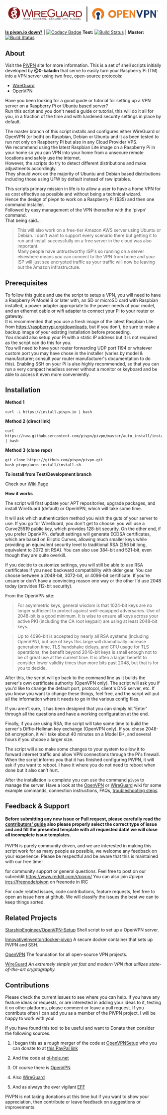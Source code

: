 ![WireGuard + OpenVPN logo](logos.jpg)

**[Is pivpn.io down?](https://stats.uptimerobot.com/8X64yTjrJO)** |
[![Codacy Badge](https://api.codacy.com/project/badge/Grade/452112df3c2c435d93aacc113f546eae)](https://app.codacy.com/gh/pivpn/pivpn?utm_source=github.com&utm_medium=referral&utm_content=pivpn/pivpn&utm_campaign=Badge_Grade_Settings)
**Test:** [![Build Status](https://travis-ci.com/pivpn/pivpn.svg?branch=test)](https://travis-ci.com/pivpn/pivpn) |
**Master:** [![Build Status](https://travis-ci.com/pivpn/pivpn.svg?branch=master)](https://travis-ci.com/pivpn/pivpn)

About
-----

Visit the [PiVPN](https://pivpn.io) site for more information.
This is a set of shell scripts initially developed by **@0-kaladin** that serve to easily turn your Raspberry Pi (TM)
into a VPN server using two free, open-source protocols:
  * [WireGuard](https://www.wireguard.com/)
  * [OpenVPN](https://openvpn.net)

Have you been looking for a good guide or tutorial for setting up a VPN server on a Raspberry Pi or Ubuntu based server?  
Run this script and you don't need a guide or tutorial, this will do it all for you, in a fraction of the time and with hardened security settings in place by default.  

The master branch of this script installs and configures either WireGuard or OpenVPN (or both) on Raspbian, Debian or Ubuntu and it as been tested to run not only on Raspberry Pi but also in any Cloud Provider VPS.  
We recommend using the latest Raspbian Lite image on a Raspberry Pi in your home so you can VPN into your home from a unsecure remote locations and safely use the internet.  
However, the scripts do try to detect different distributions and make adjustments accordingly.  
They should work on the majority of Ubuntu and Debian based distributions including those using UFW by default instead of raw iptables.  

This scripts primary mission in life is to allow a user to have a home VPN for as cost effective as possible and without being a technical wizard.  
Hence the design of pivpn to work on a Raspberry Pi ($35) and then one command installer.  
Followed by easy management of the VPN thereafter with the 'pivpn' command.  
That being said...

> This will also work on a free-tier Amazon AWS server using Ubuntu or Debian.  I don't want to support every scenario there but getting it to run and install successfully on a free server in the cloud was also important.  
Many people have untrustworthy ISP's so running on a server elsewhere means you can connect to the VPN from home and your ISP will just see encrypted traffic as your traffic will now be leaving out the Amazon infrastructure.

Prerequisites
-------------

To follow this guide and use the script to setup a VPN, you will need to have
a Raspberry Pi Model B or later with, an SD or microSD card with Raspbian installed,
a power adapter appropriate to the power needs of your model, and an ethernet cable or wifi
adapter to connect your Pi to your router or gateway.  
It is recommended that you use a fresh image of the latest Raspbian Lite from
https://raspberrypi.org/downloads, but if you don't, be sure to make a backup
image of your existing installation before proceeding.  
You should also setup your Pi with a static IP address
but it is not required as the script can do this for you.  
You will need to have your router forwarding UDP port 1194 or whatever custom
port you may have chose in the installer
(varies by model & manufacturer; consult your router manufacturer's documentation to do this).
Enabling SSH on your Pi is also highly recommended, so that you can run a very
compact headless server without a monitor or keyboard and be able to access it
even more conveniently.


Installation
-----------------

**Method 1**
```Shell
curl -L https://install.pivpn.io | bash
```

**Method 2 (direct link)**
```Shell
curl https://raw.githubusercontent.com/pivpn/pivpn/master/auto_install/install.sh | bash
```

**Method 3 (clone repo)**
```Shell
git clone https://github.com/pivpn/pivpn.git
bash pivpn/auto_install/install.sh
```

**To install from Test/Development branch**

Check our [Wiki Page](https://github.com/pivpn/pivpn/wiki#testing)

**How it works**

The script will first update your APT repositories, upgrade packages, and install WireGuard (default) or OpenVPN, which will take some time.

It will ask which authentication method you wish the guts of your server to use. If you go for WireGuard, you don't get to choose: you will use a Curve25519 public key, which provides 128-bit security. On the other end, if you prefer OpenVPN, default settings will generate ECDSA certificates, which are based on Elliptic Curves, allowing much smaller keys while providing an equivalent security level to traditional RSA (256 bit long, equivalent to 3072 bit RSA). You can also use 384-bit and 521-bit, even though they are quite overkill.

If you decide to customize settings, you will still be able to use RSA certificates if you need backward compatibility with older gear. You can choose between a 2048-bit, 3072-bit, or 4096-bit certificate. If you're unsure or don't have a convincing reason one way or the other I'd use 2048 today (provides 112-bit security).

From the OpenVPN site:

> For asymmetric keys, general wisdom is that 1024-bit keys are no longer sufficient to protect against well-equipped adversaries. Use of 2048-bit is a good minimum. It is wise to ensure all keys across your active PKI (including the CA root keypair) are using at least 2048-bit keys.

> Up to 4096-bit is accepted by nearly all RSA systems (including OpenVPN), but use of keys this large will dramatically increase generation time, TLS handshake delays, and CPU usage for TLS operations; the benefit beyond 2048-bit keys is small enough not to be of great use at the current time. It is often a larger benefit to consider lower validity times than more bits past 2048, but that is for you to decide.


After this, the script will go back to the command line as it builds the server's own certificate authority (OpenVPN only). The script will ask you if you'd like to change the default port, protocol, client's DNS server, etc. If you know you want to change these things, feel free, and the script will put all the information where it needs to go in the various config files.

If you aren't sure, it has been designed that you can simply hit 'Enter' through all the questions and have a working configuration at the end.

Finally, if you are using RSA, the script will take some time to build the server's Diffie-Hellman key exchange (OpenVPN only). If you chose 2048-bit encryption, it will take about 40 minutes on a Model B+, and several hours if you choose a larger size.

The script will also make some changes to your system to allow it to forward internet traffic and allow VPN connections through the Pi's firewall. When the script informs you that it has finished configuring PiVPN, it will ask if you want to reboot. I have it where you do not need to reboot when done but it also can't hurt.

After the installation is complete you can use the command `pivpn` to manage the server. Have a look at the [OpenVPN](https://github.com/pivpn/pivpn/wiki/OpenVPN) or [WireGuard](https://github.com/pivpn/pivpn/wiki/WireGuard) wiki for some example commands, connection instructions, FAQs, [troubleshooting steps](https://github.com/pivpn/pivpn/wiki/FAQ#how-do-i-troubleshoot-connection-issues).

Feedback & Support
--------

#### Before submitting any new issue or Pull request, please carefully read the [contributors' guide](https://github.com/pivpn/pivpn/blob/master/CONTRIBUTING.md) also please properly select the correct type of issue and and fill the presented template with all requested data! we will close all incomplete issue templates.

PiVPN is purely community driven, and we are interested in making this script work for as many people as possible, we welcome any feedback on your experience.
Please be respectful and be aware that this is maintained with our free time!

for community support or general questions.
Feel free to post on our subreddit <https://www.reddit.com/r/pivpn/>
You can also join #pivpn <ircs://freenode/pivpn> on freenode in IRC

For code related issues, code contributions, feature requests, feel free to open an issue here at github.
We will classify the issues the best we can to keep things sorted.


Related Projects
--------
[StarshipEngineer/OpenVPN-Setup](https://github.com/StarshipEngineer/OpenVPN-Setup)
Shell script to set up a OpenVPN server.

[InnovativeInventor/docker-pivpn](https://github.com/InnovativeInventor/docker-pivpn)
A secure docker container that sets up PiVPN and SSH.

[OpenVPN](https://openvpn.net)
The foundation for all open-source VPN projects.

[WireGuard](https://www.wireguard.com/)
*An extremely simple yet fast and modern VPN that utilizes state-of-the-art cryptography.*

Contributions
-------------

Please check the current issues to see where you can help. If you have any
feature ideas or requests, or are interested in adding your ideas to it,
testing it on other platforms, please comment or leave a pull request.
If you contribute often I can add you as a member of the PiVPN project.
I will be happy to work with you!

If you have found this tool to be useful and want to Donate then consider the following
sources.

1. I began this as a rough merger of the code at [OpenVPNSetup](https://github.com/StarshipEngineer/OpenVPN-Setup) who you can donate to at [this PayPal link](https://www.paypal.com/cgi-bin/webscr?cmd=_s-xclick&hosted_button_id=K99QGVL7KA6ZL)

2. And the code at [pi-hole.net](https://github.com/pi-hole/pi-hole)

3. Of course there is [OpenVPN](https://openvpn.net)

4. Also [WireGuard](https://www.wireguard.com/)

5. And as always the ever vigilant [EFF](https://www.eff.org/)

PiVPN is not taking donations at this time but if you want to show your appreciation, then contribute or leave feedback on suggestions or improvements.
